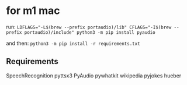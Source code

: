 # for m1 mac
run: 
`LDFLAGS="-L$(brew --prefix portaudio)/lib" CFLAGS="-I$(brew --prefix portaudio)/include" python3 -m pip install pyaudio`

and then: 
`python3 -m pip install -r requirements.txt`

## Requirements
SpeechRecognition
pyttsx3
PyAudio
pywhatkit
wikipedia
pyjokes
hueber
